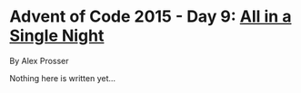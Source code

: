 # Advent of Code 2015 - Day 9: [All in a Single Night](https://adventofcode.com/2015/day/9)
By Alex Prosser

Nothing here is written yet...